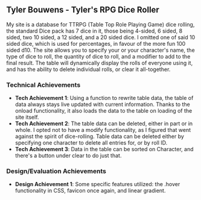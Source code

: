 ## Tyler Bouwens - Tyler's RPG Dice Roller
My site is a database for TTRPG (Table Top Role Playing Game) dice rolling, the standard Dice pack has 7 dice in it, those being 4-sided, 6 sided, 8 sided, two 10 sided, a 12 sided, and a 20 sided dice. I omitted one of said 10 sided dice, which is used for percentages, in favour of the more fun 100 sided d10. The site allows you to specify your or your character's name, the type of dice to roll, the quantity of dice to roll, and a modifier to add to the final result. The table will dynamically display the rolls of everyone using it, and has the ability to delete individual rolls, or clear it all-together.

### Technical Achievements
- **Tech Achievement 1**: Using a function to rewrite table data, the table of data always stays live updated with current information. Thanks to the onload functionality, it also loads the data to the table on loading of the site itself.
- **Tech Achievement 2**: The table data can be deleted, either in part or in whole. I opted not to have a modify functionality, as I figured that went against the spirit of dice-rolling. Table data can be deleted either by specifying one character to delete all entries for, or by roll ID.
- **Tech Achievement 3**: Data in the table can be sorted on Character, and there's a button under clear to do just that.

### Design/Evaluation Achievements
- **Design Achievement 1**: Some specific features utilized: the .hover functionality in CSS, favicon once again, and linear gradient.

